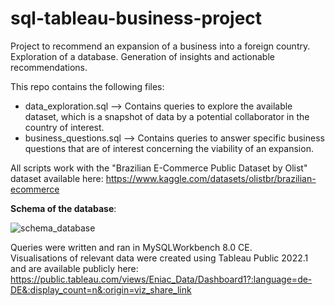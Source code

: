 # sql-tableau-business-project
Project to recommend an expansion of a business into a foreign country.  
Exploration of a database. Generation of insights and actionable recommendations.

This repo contains the following files:

* data_exploration.sql -->    Contains queries to explore the available dataset, which is a snapshot of data by a potential collaborator in the country of interest.  
* business_questions.sql -->  Contains queries to answer specific business questions that are of interest concerning the viability of an expansion.  

All scripts work with the "Brazilian E-Commerce Public Dataset by Olist" dataset available here: https://www.kaggle.com/datasets/olistbr/brazilian-ecommerce

**Schema of the database**:  
  
![schema_database](https://user-images.githubusercontent.com/91565459/177003933-615eedaf-2198-48b4-b736-216bff1c3d47.png)
  
Queries were written and ran in MySQLWorkbench 8.0 CE.  
Visualisations of relevant data were created using Tableau Public 2022.1 and are available publicly here: 
https://public.tableau.com/views/Eniac_Data/Dashboard1?:language=de-DE&:display_count=n&:origin=viz_share_link
